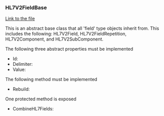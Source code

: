 ### HL7V2FieldBase

[Link to the file](/api/ExpressionEvaluatorForDotNet.HL7V2FieldBase.html)

This is an abstract base class that all 'field' type objects inherit from. This includes the following: HL7V2Field, HL7V2FieldRepetition, HL7V2Component, and HL7V2SubComponent.

The following three abstract properties must be implemented

- Id:
- Delimiter:
- Value:

The following method must be implemented

- Rebuild:

One protected method is exposed

- CombineHL7Fields:
